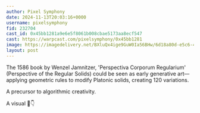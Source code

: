 ```yaml
---
author: Pixel Symphony
date: 2024-11-13T20:03:16+0000
username: pixelsymphony
fid: 232704
cast_id: 0x45bb1281a9e6e5f8061b008cbae5173aa8ecf547
cast: https://warpcast.com/pixelsymphony/0x45bb1281
image: https://imagedelivery.net/BXluQx4ige9GuW0Ia56BHw/6d18a80d-e5c6-457a-14be-fedc2db97700/original
layout: post
---
```

The 1586 book by Wenzel Jamnitzer, 'Perspectiva Corporum Regularium' (Perspective of the Regular Solids) could be seen as early generative art—applying geometric rules to modify Platonic solids, creating 120 variations.  
  
A precursor to algorithmic creativity.  
  
A visual 🧵👇  

<img src='https://imagedelivery.net/BXluQx4ige9GuW0Ia56BHw/6d18a80d-e5c6-457a-14be-fedc2db97700/original' alt='' referrerpolicy='no-referrer'/>